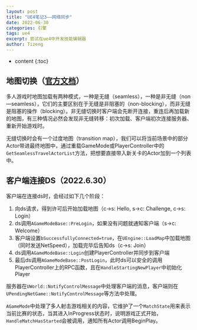 ```yaml
---
layout: post
title: "UE4笔记3——网络同步"
date: 2022-06-30
categories: 引擎
tags: ue4
excerpt: 尝试在ue4中开发技能编辑器
author: Tizeng
---
```


* content
{:toc}

## 地图切换（[官方文档](https://docs.unrealengine.com/4.27/zh-CN/InteractiveExperiences/Networking/Travelling/)）

多人游戏时地图加载有两种模式，一种是无缝（seamless），一种是非无缝（non—seamless），它们的主要区别在于无缝是非阻塞的（non-blocking），而非无缝是阻塞的操作（blocking）。非无缝切换时客户端会先断开连接，重连后再加载新的地图，有三种情况必然会发现非无缝转移：初次加载、客户端初次连接服务器、重新开始游戏时。

无缝切换时会有一个过度地图（transition map），我们可以将当前场景中的部分Actor带进最终地图中，通过重载GameMode或PlayerController中的`GetSeamlessTravelActorList`方法，把想要直接带入新关卡的Actor加到一个列表中。

## 客户端连接DS（2022.6.30）

客户端在连接ds时，会经过如下几个阶段：

1. 向ds请求，得到许可后开始加载地图（c->s: Hello, s->c: Challenge, c->s: Login）
2. ds调用`AGameModeBase::PreLogin`，如果没有问题就通知客户端（s->c: Welcome）
3. 客户端设置`bSuccessfullyConnected=true`，在`UEngine::LoadMap`中加载地图（同时发送NetSpeed），加载完毕后告知ds（c->s: Join）
4. ds调用`AGameModeBase::Login`创建PlayerController并同步到客户端
5. 最后ds调用`AGameModeBase::PostLogin`，此时ds可以安全的调用PlayerController上的RPC函数，且在`HandleStartingNewPlayer`中初始化Player

服务器在`UWorld::NotifyControlMessage`中处理客户端的消息，客户端则在`UPendingNetGame::NotifyControlMessage`等方法中处理。

`AGameMode`中处理了多人射击游戏相关的内容，它维护了一个`MatchState`用来表示当前比赛的状态，当其进入InProgress状态时，说明游戏正式开始，`HandleMatchHasStarted`会被调用，通知所有Actor调用BeginPlay。
